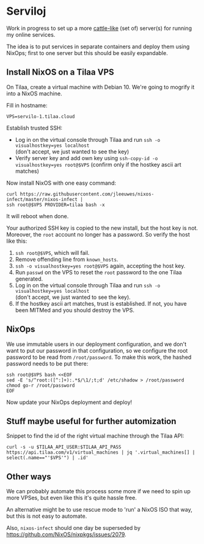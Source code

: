 # Serviloj

Work in progress to set up a more
[cattle-like](https://medium.com/@Joachim8675309/devops-concepts-pets-vs-cattle-2380b5aab313)
(set of) server(s) for running my online services.

The idea is to put services in separate containers
and deploy them using NixOps;
first to one server but this should be easily expandable.

## Install NixOS on a Tilaa VPS

On Tilaa, create a virtual machine with Debian 10.
We're going to mogrify it into a NixOS machine.

Fill in hostname:

	VPS=servilo-1.tilaa.cloud

Establish trusted SSH:

- Log in on the virtual console through Tilaa and run
  `ssh -o visualhostkey=yes localhost`  
  (don't accept, we just wanted to see the key)
- Verify server key and add own key using
  `ssh-copy-id -o visualhostkey=yes root@$VPS`
  (confirm only if the hostkey ascii art matches)

Now install NixOS with one easy command:

	curl https://raw.githubusercontent.com/jleeuwes/nixos-infect/master/nixos-infect |
	ssh root@$VPS PROVIDER=tilaa bash -x

It will reboot when done.

Your authorized SSH key is copied to the new install,
but the host key is not.
Moreover, the `root` account no longer has a password.
So verify the host like this:

1. `ssh root@$VPS`, which will fail.
2. Remove offending line from `known_hosts`.
3. `ssh -o visualhostkey=yes root@$VPS` again, accepting the host key.
4. Run `passwd` on the VPS to reset the `root` password to the one Tilaa generated.
5. Log in on the virtual console through Tilaa and run
   `ssh -o visualhostkey=yes localhost`  
  (don't accept, we just wanted to see the key).
6. If the hostkey ascii art matches, trust is established.
   If not, you have been MITMed and you should destroy the VPS.

## NixOps

We use immutable users in our deployment configuration,
and we don't want to put our password in that configuration,
so we configure the root password to be read from `/root/password`.
To make this work, the hashed password needs to be put there:

	ssh root@$VPS bash <<EOF
	sed -E 's/^root:([^:]+):.*$/\1/;t;d' /etc/shadow > /root/password
	chmod go-r /root/password
	EOF

Now update your NixOps deployment and deploy!

## Stuff maybe useful for further automization

Snippet to find the id of the right virtual machine through the Tilaa API:

	curl -s -u $TILAA_API_USER:$TILAA_API_PASS https://api.tilaa.com/v1/virtual_machines | jq '.virtual_machines[] | select(.name=="'$VPS'") | .id'

## Other ways

We can probably automate this process some more if we need to spin up more VPSes,
but even like this it's quite hassle free.

An alternative might be to use rescue mode to 'run' a NixOS ISO that way,
but this is not easy to automate.

Also, `nixos-infect` should one day be superseded by
<https://github.com/NixOS/nixpkgs/issues/2079>.

